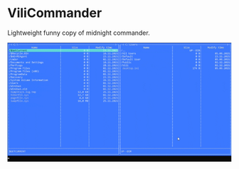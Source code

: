 # ViliCommander

Lightweight funny copy of midnight commander.

![Commander](./images/commander.gif)